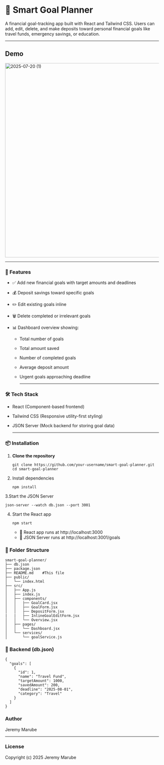 
# 🧠 Smart Goal Planner
A financial goal-tracking app built with React and Tailwind CSS. Users can add, edit, delete, and make deposits toward personal financial goals like travel funds, emergency savings, or education.

---

## Demo
<img width="1351" height="636" alt="2025-07-20 (1)" src="https://github.com/user-attachments/assets/6aa77908-fd02-4921-8d16-b328a69901f2" />


---

### 🚀 Features
- ✅ Add new financial goals with target amounts and deadlines

- 💰 Deposit savings toward specific goals

- ✏️ Edit existing goals inline

- 🗑️ Delete completed or irrelevant goals

-  📊 Dashboard overview showing:

      - Total number of goals

      - Total amount saved

      - Number of completed goals

      - Average deposit amount

      - Urgent goals approaching deadline
 
        ---
        
 ### 🛠️ Tech Stack

  - React (Component-based frontend)

   - Tailwind CSS (Responsive utility-first styling)

   - JSON Server (Mock backend for storing goal data)

     ---

### 📦 Installation
 1. **Clone the repository**
    ```
    git clone https://github.com/your-username/smart-goal-planner.git
    cd smart-goal-planner
    ```
 2. Install dependencies
    ```
    npm install
    ```
 3.Start the JSON Server
   ```
   json-server --watch db.json --port 3001
   ```
 4. Start the React app
     ```
    npm start
     ```
    - 📌 React app runs at http://localhost:3000
    - 📌 JSON Server runs at http://localhost:3001/goals

### 📁 Folder Structure
```
smart-goal-planner/
├── db.json
├── package.json
├── README.md    #This file
├── public/
│   └── index.html
├── src/
│   ├── App.js
│   ├── index.js
│   ├── components/
│   │   ├── GoalCard.jsx
│   │   ├── GoalForm.jsx
│   │   ├── DepositForm.jsx
|   |   ├── InlineGoalEditForm.jsx
│   │   └── Overview.jsx
│   ├── pages/
│   │   └── Dashboard.jsx
│   └── services/
│       └── goalService.js
```

### 🔧 Backend (db.json)
```
{
  "goals": [
    {
      "id": 1,
      "name": "Travel Fund",
      "targetAmount": 1000,
      "savedAmount": 200,
      "deadline": "2025-08-01",
      "category": "Travel"
    }
  ]
}
```

###  Author
   Jeremy Marube

   ---

### License
Copyright (c) 2025 Jeremy Marube


